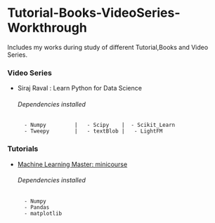 # Tutorial-Books-VideoSeries-Workthrough
Includes my works during study of different Tutorial,Books and Video Series.

### Video Series
- Siraj Raval : Learn Python for Data Science
    ###### Dependencies installed
        - Numpy         |   - Scipy    |  - Scikit_Learn  
        - Tweepy        |   - textBlob |   - LightFM
        

### Tutorials
- [Machine Learning Master: minicourse](https://machinelearningmastery.com/python-machine-learning-mini-course/)
    ###### Dependencies installed
        - Numpy
        - Pandas
        - matplotlib
